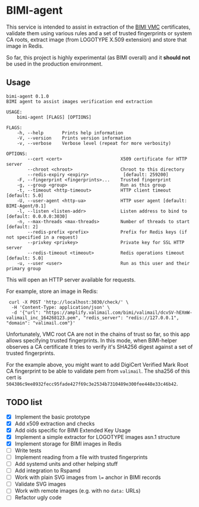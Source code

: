 # BIMI-agent

This service is intended to assist in extraction of the [BIMI VMC](https://bimigroup.org/verified-mark-certificates-vmc-and-bimi/)
certificates, validate them using various rules and  a set of trusted 
fingerprints or system CA roots, extract image (from LOGOTYPE X.509 extension) and
store that image in Redis.

So far, this project is highly experimental (as BIMI overall) and it **should not**
be used in the production environment.

## Usage

```commandline
bimi-agent 0.1.0
BIMI agent to assist images verification end extraction

USAGE:
    bimi-agent [FLAGS] [OPTIONS]

FLAGS:
    -h, --help       Prints help information
    -V, --version    Prints version information
    -v, --verbose    Verbose level (repeat for more verbosity)

OPTIONS:
        --cert <cert>                      X509 certificate for HTTP server
        --chroot <chroot>                  Chroot to this directory
        --redis-expiry <expiry>             [default: 259200]
    -F, --fingerprint <fingerprints>...    Trusted fingerprint
    -g, --group <group>                    Run as this group
    -t, --timeout <http-timeout>           HTTP client timeout [default: 5.0]
    -U, --user-agent <http-ua>             HTTP user agent [default: BIMI-Agent/0.1]
    -l, --listen <listen-addr>             Listen address to bind to [default: 0.0.0.0:3030]
    -n, --max-threads <max-threads>        Number of threads to start [default: 2]
        --redis-prefix <prefix>            Prefix for Redis keys (if not specified in a request)
        --privkey <privkey>                Private key for SSL HTTP server
        --redis-timeout <timeout>          Redis operations timeout [default: 5.0]
    -u, --user <user>                      Run as this user and their primary group
```

This will open an HTTP server available for requests.

For example, store an image in Redis:

```commandline
 curl -X POST 'http://localhost:3030/check/' \
  -H 'Content-Type: application/json' \
  -d '{"url": "https://amplify.valimail.com/bimi/valimail/dcvSV-hEXmW-valimail_inc_164268123.pem", "redis_server": "redis://127.0.0.1", "domain": "valimail.com"}'
```

Unfortunately, VMC root CA are not in the chains of trust so far, so this app
allows specifying trusted fingerprints. In this mode, when BIMI-helper observes
a CA certificate it tries to verify it's SHA256 digest against a set of trusted
fingerprints.

For the example above, you might want to add DigiCert Verified Mark Root CA fingerprint
to be able to validate pem from `valimail`. The sha256 of this cert is `504386c9ee8932fecc95fade427f69c3e2534b7310489e300fee448e33c46b42`.

## TODO list

- [x] Implement the basic prototype
- [x] Add x509 extraction and checks
- [x] Add oids specific for BIMI Extended Key Usage
- [x] Implement a simple extractor for LOGOTYPE images asn.1 structure
- [x] Implement storage for BIMI images in Redis
- [ ] Write tests
- [ ] Implement reading from a file with trusted fingerprints
- [ ] Add systemd units and other helping stuff
- [ ] Add integration to Rspamd
- [ ] Work with plain SVG images from `l=` anchor in BIMI records
- [ ] Validate SVG images
- [ ] Work with remote images (e.g. with no `data:` URLs)
- [ ] Refactor ugly code
